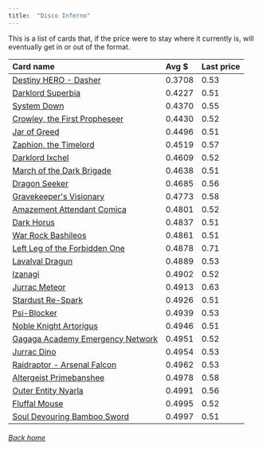 ```yaml
---
title:  "Disco Inferno"
---
```


This is a list of cards that, if the price were to stay where it currently is, will eventually get in or out of the format.

| Card name | Avg $ | Last price |
| :-- | :-- | :-- |
[Destiny HERO - Dasher](https://db.ygoprodeck.com/card/?search=Destiny%20HERO%20-%20Dasher) | 0.3708 | 0.53 |
[Darklord Superbia](https://db.ygoprodeck.com/card/?search=Darklord%20Superbia) | 0.4227 | 0.51 |
[System Down](https://db.ygoprodeck.com/card/?search=System%20Down) | 0.4370 | 0.55 |
[Crowley, the First Propheseer](https://db.ygoprodeck.com/card/?search=Crowley,%20the%20First%20Propheseer) | 0.4430 | 0.52 |
[Jar of Greed](https://db.ygoprodeck.com/card/?search=Jar%20of%20Greed) | 0.4496 | 0.51 |
[Zaphion, the Timelord](https://db.ygoprodeck.com/card/?search=Zaphion,%20the%20Timelord) | 0.4519 | 0.57 |
[Darklord Ixchel](https://db.ygoprodeck.com/card/?search=Darklord%20Ixchel) | 0.4609 | 0.52 |
[March of the Dark Brigade](https://db.ygoprodeck.com/card/?search=March%20of%20the%20Dark%20Brigade) | 0.4638 | 0.51 |
[Dragon Seeker](https://db.ygoprodeck.com/card/?search=Dragon%20Seeker) | 0.4685 | 0.56 |
[Gravekeeper's Visionary](https://db.ygoprodeck.com/card/?search=Gravekeeper's%20Visionary) | 0.4773 | 0.58 |
[Amazement Attendant Comica](https://db.ygoprodeck.com/card/?search=Amazement%20Attendant%20Comica) | 0.4801 | 0.52 |
[Dark Horus](https://db.ygoprodeck.com/card/?search=Dark%20Horus) | 0.4837 | 0.51 |
[War Rock Bashileos](https://db.ygoprodeck.com/card/?search=War%20Rock%20Bashileos) | 0.4861 | 0.51 |
[Left Leg of the Forbidden One](https://db.ygoprodeck.com/card/?search=Left%20Leg%20of%20the%20Forbidden%20One) | 0.4878 | 0.71 |
[Lavalval Dragun](https://db.ygoprodeck.com/card/?search=Lavalval%20Dragun) | 0.4889 | 0.53 |
[Izanagi](https://db.ygoprodeck.com/card/?search=Izanagi) | 0.4902 | 0.52 |
[Jurrac Meteor](https://db.ygoprodeck.com/card/?search=Jurrac%20Meteor) | 0.4913 | 0.63 |
[Stardust Re-Spark](https://db.ygoprodeck.com/card/?search=Stardust%20Re-Spark) | 0.4926 | 0.51 |
[Psi-Blocker](https://db.ygoprodeck.com/card/?search=Psi-Blocker) | 0.4939 | 0.53 |
[Noble Knight Artorigus](https://db.ygoprodeck.com/card/?search=Noble%20Knight%20Artorigus) | 0.4946 | 0.51 |
[Gagaga Academy Emergency Network](https://db.ygoprodeck.com/card/?search=Gagaga%20Academy%20Emergency%20Network) | 0.4951 | 0.52 |
[Jurrac Dino](https://db.ygoprodeck.com/card/?search=Jurrac%20Dino) | 0.4954 | 0.53 |
[Raidraptor - Arsenal Falcon](https://db.ygoprodeck.com/card/?search=Raidraptor%20-%20Arsenal%20Falcon) | 0.4962 | 0.53 |
[Altergeist Primebanshee](https://db.ygoprodeck.com/card/?search=Altergeist%20Primebanshee) | 0.4978 | 0.58 |
[Outer Entity Nyarla](https://db.ygoprodeck.com/card/?search=Outer%20Entity%20Nyarla) | 0.4991 | 0.56 |
[Fluffal Mouse](https://db.ygoprodeck.com/card/?search=Fluffal%20Mouse) | 0.4995 | 0.52 |
[Soul Devouring Bamboo Sword](https://db.ygoprodeck.com/card/?search=Soul%20Devouring%20Bamboo%20Sword) | 0.4997 | 0.51 |

###### [Back home](index)